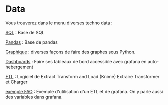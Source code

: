 <h1>Data</h1>

Vous trouverez dans le menu diverses techno data :

[SQL](sql.md) : Base de SQL

[Pandas](pandas.md) : Base de pandas

[Graphique](graphique.md) : diverses façons de faire des graphes sous Python.

[Dashboards](dashboards.md) : Faire ses tableaux de bord accessible avec grafana en auto-hebergement

[ETL](etl.md) : Logiciel de Extract Transform and Load (Knime) Extraire Transformer et Charger

[exemple FAO](etl_dashboards.md) : Exemple d'utilisation d'un ETL et de grafana. On y parle aussi des variables dans grafana.